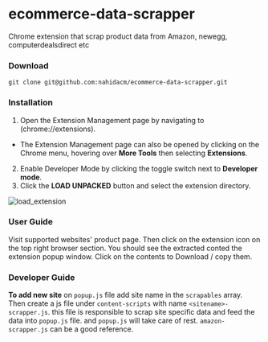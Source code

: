 # ecommerce-data-scrapper
Chrome extension that scrap product data from Amazon, newegg, computerdealsdirect etc 

### Download
`git clone git@github.com:nahidacm/ecommerce-data-scrapper.git`

### Installation
1. Open the Extension Management page by navigating to (chrome://extensions).

 - The Extension Management page can also be opened by clicking on the Chrome menu, 
hovering over **More Tools** then selecting **Extensions**.

2. Enable Developer Mode by clicking the toggle switch next to **Developer mode**.
3. Click the **LOAD UNPACKED** button and select the extension directory.

![load_extension](https://user-images.githubusercontent.com/998551/55450964-d37ad580-55f2-11e9-9d4f-5843bf726481.png)

### User Guide
Visit supported websites' product page.
Then click on the extension icon on the top right browser section.
You should see the extracted conted the extension popup window. 
Click on the contents to Download /  copy them.

### Developer Guide

**To add new site** on `popup.js` file add site name in the `scrapables` array. Then create a js file under `content-scripts` with name `<sitename>-scrapper.js`. this file is responsible to scrap site specific data and feed the data into `popup.js` file. and `popup.js` will take care of rest. `amazon-scrapper.js` can be a good reference.
